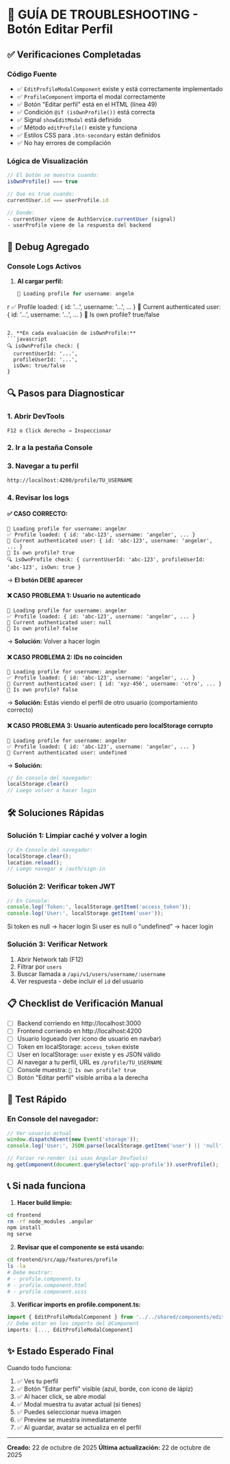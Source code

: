 # 🔧 GUÍA DE TROUBLESHOOTING - Botón Editar Perfil

## ✅ Verificaciones Completadas

### Código Fuente
- ✅ `EditProfileModalComponent` existe y está correctamente implementado
- ✅ `ProfileComponent` importa el modal correctamente
- ✅ Botón "Editar perfil" está en el HTML (línea 49)
- ✅ Condición `@if (isOwnProfile())` está correcta
- ✅ Signal `showEditModal` está definido
- ✅ Método `editProfile()` existe y funciona
- ✅ Estilos CSS para `.btn-secondary` están definidos
- ✅ No hay errores de compilación

### Lógica de Visualización
```typescript
// El botón se muestra cuando:
isOwnProfile() === true

// Que es true cuando:
currentUser.id === userProfile.id

// Donde:
- currentUser viene de AuthService.currentUser (signal)
- userProfile viene de la respuesta del backend
```

## 🐛 Debug Agregado

### Console Logs Activos

1. **Al cargar perfil:**
   ```javascript
   📱 Loading profile for username: angelm
r   ✅ Profile loaded: { id: '...', username: '...', ... }
   🔐 Current authenticated user: { id: '...', username: '...', ... }
   🎯 Is own profile? true/false
   ```

2. **En cada evaluación de isOwnProfile:**
   ```javascript
   🔍 isOwnProfile check: { 
     currentUserId: '...', 
     profileUserId: '...', 
     isOwn: true/false 
   }
   ```

## 🔍 Pasos para Diagnosticar

### 1. Abrir DevTools
```
F12 o Click derecho → Inspeccionar
```

### 2. Ir a la pestaña Console

### 3. Navegar a tu perfil
```
http://localhost:4200/profile/TU_USERNAME
```

### 4. Revisar los logs

#### ✅ CASO CORRECTO:
```
📱 Loading profile for username: angelmr
✅ Profile loaded: { id: 'abc-123', username: 'angelmr', ... }
🔐 Current authenticated user: { id: 'abc-123', username: 'angelmr', ... }
🎯 Is own profile? true
🔍 isOwnProfile check: { currentUserId: 'abc-123', profileUserId: 'abc-123', isOwn: true }
```
→ **El botón DEBE aparecer**

#### ❌ CASO PROBLEMA 1: Usuario no autenticado
```
📱 Loading profile for username: angelmr
✅ Profile loaded: { id: 'abc-123', username: 'angelmr', ... }
🔐 Current authenticated user: null
🎯 Is own profile? false
```
→ **Solución:** Volver a hacer login

#### ❌ CASO PROBLEMA 2: IDs no coinciden
```
📱 Loading profile for username: angelmr
✅ Profile loaded: { id: 'abc-123', username: 'angelmr', ... }
🔐 Current authenticated user: { id: 'xyz-456', username: 'otro', ... }
🎯 Is own profile? false
```
→ **Solución:** Estás viendo el perfil de otro usuario (comportamiento correcto)

#### ❌ CASO PROBLEMA 3: Usuario autenticado pero localStorage corrupto
```
📱 Loading profile for username: angelmr
✅ Profile loaded: { id: 'abc-123', username: 'angelmr', ... }
🔐 Current authenticated user: undefined
```
→ **Solución:** 
```javascript
// En consola del navegador:
localStorage.clear()
// Luego volver a hacer login
```

## 🛠️ Soluciones Rápidas

### Solución 1: Limpiar caché y volver a login
```javascript
// En Console del navegador:
localStorage.clear();
location.reload();
// Luego navegar a /auth/sign-in
```

### Solución 2: Verificar token JWT
```javascript
// En Console:
console.log('Token:', localStorage.getItem('access_token'));
console.log('User:', localStorage.getItem('user'));
```

Si token es null → hacer login
Si user es null o "undefined" → hacer login

### Solución 3: Verificar Network
1. Abrir Network tab (F12)
2. Filtrar por `users`
3. Buscar llamada a `/api/v1/users/username/:username`
4. Ver respuesta - debe incluir el `id` del usuario

## 📋 Checklist de Verificación Manual

- [ ] Backend corriendo en http://localhost:3000
- [ ] Frontend corriendo en http://localhost:4200
- [ ] Usuario logueado (ver icono de usuario en navbar)
- [ ] Token en localStorage: `access_token` existe
- [ ] User en localStorage: `user` existe y es JSON válido
- [ ] Al navegar a tu perfil, URL es `/profile/TU_USERNAME`
- [ ] Console muestra: `🎯 Is own profile? true`
- [ ] Botón "Editar perfil" visible arriba a la derecha

## 🎯 Test Rápido

### En Console del navegador:
```javascript
// Ver usuario actual
window.dispatchEvent(new Event('storage'));
console.log('User:', JSON.parse(localStorage.getItem('user') || 'null'));

// Forzar re-render (si usas Angular DevTools)
ng.getComponent(document.querySelector('app-profile')).userProfile();
```

## 📞 Si nada funciona

1. **Hacer build limpio:**
```bash
cd frontend
rm -rf node_modules .angular
npm install
ng serve
```

2. **Revisar que el componente se está usando:**
```bash
cd frontend/src/app/features/profile
ls -la
# Debe mostrar:
# - profile.component.ts
# - profile.component.html
# - profile.component.scss
```

3. **Verificar imports en profile.component.ts:**
```typescript
import { EditProfileModalComponent } from '../../shared/components/edit-profile-modal/edit-profile-modal.component';
// Debe estar en los imports del @Component
imports: [..., EditProfileModalComponent]
```

## ✨ Estado Esperado Final

Cuando todo funciona:
1. ✅ Ves tu perfil
2. ✅ Botón "Editar perfil" visible (azul, borde, con icono de lápiz)
3. ✅ Al hacer click, se abre modal
4. ✅ Modal muestra tu avatar actual (si tienes)
5. ✅ Puedes seleccionar nueva imagen
6. ✅ Preview se muestra inmediatamente
7. ✅ Al guardar, avatar se actualiza en el perfil

---

**Creado:** 22 de octubre de 2025
**Última actualización:** 22 de octubre de 2025
